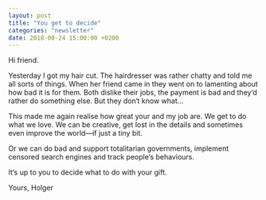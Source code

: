 ```yaml
---
layout: post
title: "You get to decide"
categories: "newsletter"
date: 2018-08-24 15:00:00 +0200
---
```


Hi friend.

Yesterday I got my hair cut. The hairdresser was rather chatty and told me all sorts of things. When her friend came in they went on to lamenting about how bad it is for them. Both dislike their jobs, the payment is bad and they‘d rather do something else. But they don‘t know what…

This made me again realise how great your and my job are. We get to do what we love. We can be creative, get lost in the details and sometimes even improve the world—if just a tiny bit. 

Or we can do bad and support totalitarian governments, implement censored search engines and track people‘s behaviours. 

It‘s up to you to decide what to do with your gift. 

Yours,
Holger 